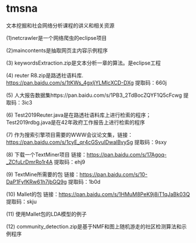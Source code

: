 # tmsna
文本挖掘和社会网络分析课程的讲义和相关资源

(1)netcrawler是一个网络爬虫的eclipse项目

(2)maincontents是抽取网页主内容示例程序

(3) keywordsExtraction.zip是文本分析一章的算法。是eclipse工程

(4) reuter R8.zip是路透社语料库. https://pan.baidu.com/s/1tKWs_4gxIjYLMIcXCD-DXg 提取码：660j

(5) 人大报告数据集https://pan.baidu.com/s/1PB3_2TdBocZQYF1Q5cFcwg 提取码：3ic3

(6) Test2019Reuter.java是在路透社语料库上进行检索的程序；Test2019rdbg.java是在42年政府工作报告上进行检索的程序

(7) 作为搜索引擎项目需要的WWW会议论文集，链接：https://pan.baidu.com/s/1cyE_qr4cGSvulDwalBvySg 提取码：9sxy 

(8) 下载一个TextMiner项目 链接：https://pan.baidu.com/s/17Agoq-_ZCfuLrDmrRo1r4A 提取码：ehj9 

(9) TextMine所需要的包 链接：https://pan.baidu.com/s/10-DaP1FyfKRw61h7jbGQ9g 提取码：1b0d 

(10) Mallet的包 链接：https://pan.baidu.com/s/1HMuM8PeK9j8iT1qJaBk03Q  提取码：skju 

(11) 使用Mallet包的LDA模型的例子

(12) community_detection.zip是基于NMF和图上随机游走的社区检测算法和示例程序
